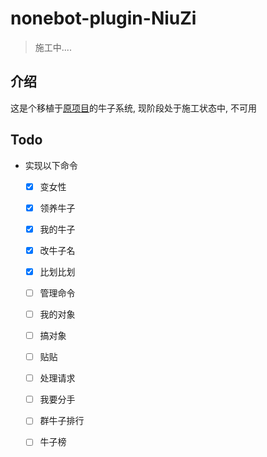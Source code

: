 # nonebot-plugin-NiuZi

> 施工中....

## 介绍

这是个移植于[原项目](https://github.com/Micalhl/NiuZi)的牛子系统, 现阶段处于施工状态中, 不可用

## Todo

- 实现以下命令
	- [x] 变女性
	- [x] 领养牛子
	- [X] 我的牛子
	- [X] 改牛子名
	- [X] 比划比划
	- [ ] 管理命令
	- [ ] 我的对象
	- [ ] 搞对象
	- [ ] 贴贴
	- [ ] 处理请求
	- [ ] 我要分手
	- [ ] 群牛子排行
	- [ ] 牛子榜



